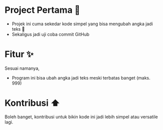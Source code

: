 # Project Pertama 🚀

- Projek ini cuma sekedar kode simpel yang bisa mengubah angka jadi teks 🔢
- Sekaligus jadi uji coba commit GitHub

# Fitur ✨

Sesuai namanya,

- Program ini bisa ubah angka jadi teks meski terbatas banget (maks. 999)

# Kontribusi ⬆️

Boleh banget, kontribusi untuk bikin kode ini jadi lebih simpel atau versatile lagi.
